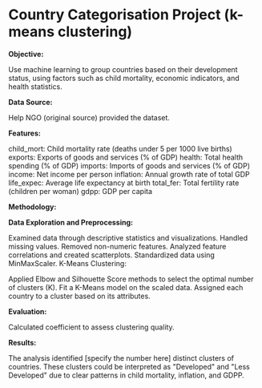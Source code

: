 # Country Categorisation Project (k-means clustering)

**Objective:**

Use machine learning to group countries based on their development status, using factors such as child mortality, economic indicators, and health statistics.

**Data Source:**

Help NGO (original source) provided the dataset.

**Features:**

child_mort: Child mortality rate (deaths under 5 per 1000 live births)
exports: Exports of goods and services (% of GDP)
health: Total health spending (% of GDP)
imports: Imports of goods and services (% of GDP)
income: Net income per person
inflation: Annual growth rate of total GDP
life_expec: Average life expectancy at birth
total_fer: Total fertility rate (children per woman)
gdpp: GDP per capita

**Methodology:**

**Data Exploration and Preprocessing:**

Examined data through descriptive statistics and visualizations.
Handled missing values.
Removed non-numeric features.
Analyzed feature correlations and created scatterplots.
Standardized data using MinMaxScaler.
K-Means Clustering:

Applied Elbow and Silhouette Score methods to select the optimal number of clusters (K).
Fit a K-Means model on the scaled data.
Assigned each country to a cluster based on its attributes.

**Evaluation:**

Calculated coefficient to assess clustering quality.

**Results:**

The analysis identified [specify the number here] distinct clusters of countries.
These clusters could be interpreted as "Developed" and "Less Developed" due to clear patterns in child mortality, inflation, and GDPP.

